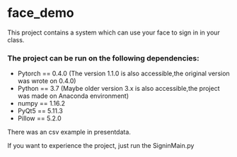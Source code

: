 # face_demo
This project contains a system which can use your face to sign in in your class.

### The project can be run on the following dependencies:
* Pytorch == 0.4.0 (The version 1.1.0 is also accessible,the original version was wrote on 0.4.0)
* Python == 3.7 (Maybe older version 3.x is also accessible,the project was made on Anaconda environment)
* numpy == 1.16.2
* PyQt5 == 5.11.3
* Pillow == 5.2.0

There was an csv example in presentdata.

If you want to experience the project, just run the SigninMain.py
